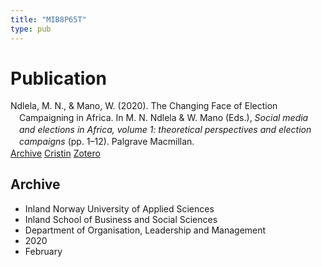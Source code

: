 ```yaml
---
title: "MIB8P65T"
type: pub
---
```

<h1>Publication</h1>
<article id="csl-bib-container-MIB8P65T" class="csl-bib-container">
  <div class="csl-bib-body" style="line-height: 1.35; padding-left: 1em; text-indent:-1em;">
  <div class="csl-entry">Ndlela, M. N., &amp; Mano, W. (2020). The Changing Face of Election Campaigning in Africa. In M. N. Ndlela &amp; W. Mano (Eds.), <i>Social media and elections in Africa, volume 1: theoretical perspectives and election campaigns</i> (pp. 1&#x2013;12). Palgrave Macmillan.</div>
</div>
  <div class="csl-bib-buttons">
    <a href="#taxonomy-article-MIB8P65T" class="csl-bib-button">Archive</a>
    <a href="https://app.cristin.no/results/show.jsf?id=1791129" alt="Cristin URL" class="csl-bib-button">Cristin</a>
    <a href="http://zotero.org/groups/5402882/items/MIB8P65T" alt="Zotero URL" class="csl-bib-button">Zotero</a>
  </div>
  <div id="csl-bib-meta-container-MIB8P65T"></div>
</article>
<div id="csl-bib-meta-MIB8P65T" class="csl-bib-meta">
  <article id="taxonomy-article-MIB8P65T" class="taxonomy-article">
    <h1>Archive</h1>
    <ul>
      <li>Inland Norway University of Applied Sciences</li>
      <li>Inland School of Business and Social Sciences</li>
      <li>Department of Organisation, Leadership and Management</li>
      <li>2020</li>
      <li>February</li>
    </ul>
  </article>
</div>
